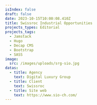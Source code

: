```yaml
---
isIndex: false
draft: false
date: 2023-10-15T10:00:08.410Z
title: Swissroc Industrial Opportunities
projects_types: Editorial
projects_tags:
  - Jamstack
  - Hugo
  - Decap CMS
  - Bootstrap
  - SASS
image:
  src: /images/uploads/srg-sio.jpg
datas:
  - title: Agency
    text: Digital Luxury Group
  - title: Client
    text: Swissroc
  - title: Site web
    text: https://www.sio-ch.com/
---
```

